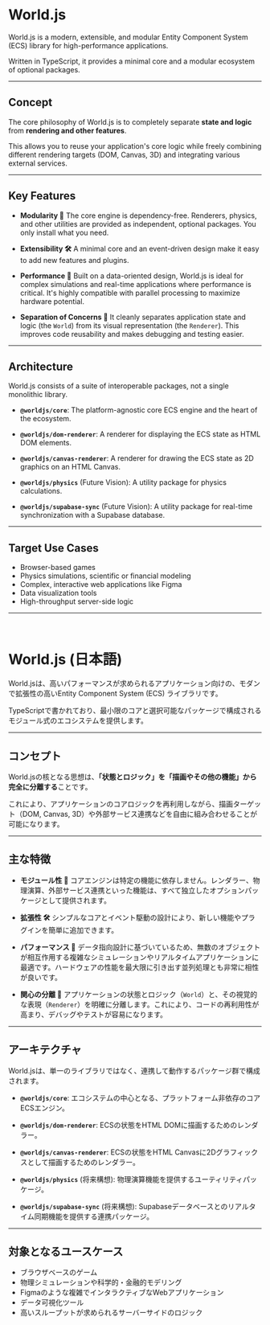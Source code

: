 # World.js

World.js is a modern, extensible, and modular Entity Component System (ECS) library for high-performance applications.

Written in TypeScript, it provides a minimal core and a modular ecosystem of optional packages.

---

## Concept

The core philosophy of World.js is to completely separate **state and logic** from **rendering and other features**.

This allows you to reuse your application's core logic while freely combining different rendering targets (DOM, Canvas, 3D) and integrating various external services.

---

## Key Features

* **Modularity 🧩**
    The core engine is dependency-free. Renderers, physics, and other utilities are provided as independent, optional packages. You only install what you need.

* **Extensibility 🛠️**
    A minimal core and an event-driven design make it easy to add new features and plugins.

* **Performance 🚀**
    Built on a data-oriented design, World.js is ideal for complex simulations and real-time applications where performance is critical. It's highly compatible with parallel processing to maximize hardware potential.

* **Separation of Concerns 📐**
    It cleanly separates application state and logic (the `World`) from its visual representation (the `Renderer`). This improves code reusability and makes debugging and testing easier.

---

## Architecture

World.js consists of a suite of interoperable packages, not a single monolithic library.

* **`@worldjs/core`**:
    The platform-agnostic core ECS engine and the heart of the ecosystem.

* **`@worldjs/dom-renderer`**:
    A renderer for displaying the ECS state as HTML DOM elements.

* **`@worldjs/canvas-renderer`**:
    A renderer for drawing the ECS state as 2D graphics on an HTML Canvas.

* **`@worldjs/physics`** (Future Vision):
    A utility package for physics calculations.

* **`@worldjs/supabase-sync`** (Future Vision):
    A utility package for real-time synchronization with a Supabase database.

---

## Target Use Cases

* Browser-based games
* Physics simulations, scientific or financial modeling
* Complex, interactive web applications like Figma
* Data visualization tools
* High-throughput server-side logic

---
<br>

# World.js (日本語)

World.jsは、高いパフォーマンスが求められるアプリケーション向けの、モダンで拡張性の高いEntity Component System (ECS) ライブラリです。

TypeScriptで書かれており、最小限のコアと選択可能なパッケージで構成されるモジュール式のエコシステムを提供します。

---

## コンセプト

World.jsの核となる思想は、**「状態とロジック」を「描画やその他の機能」から完全に分離する**ことです。

これにより、アプリケーションのコアロジックを再利用しながら、描画ターゲット（DOM, Canvas, 3D）や外部サービス連携などを自由に組み合わせることが可能になります。

---

## 主な特徴

* **モジュール性 🧩**
    コアエンジンは特定の機能に依存しません。レンダラー、物理演算、外部サービス連携といった機能は、すべて独立したオプションパッケージとして提供されます。

* **拡張性 🛠️**
    シンプルなコアとイベント駆動の設計により、新しい機能やプラグインを簡単に追加できます。

* **パフォーマンス 🚀**
    データ指向設計に基づいているため、無数のオブジェクトが相互作用する複雑なシミュレーションやリアルタイムアプリケーションに最適です。ハードウェアの性能を最大限に引き出す並列処理とも非常に相性が良いです。

* **関心の分離 📐**
    アプリケーションの状態とロジック（`World`）と、その視覚的な表現（`Renderer`）を明確に分離します。これにより、コードの再利用性が高まり、デバッグやテストが容易になります。

---

## アーキテクチャ

World.jsは、単一のライブラリではなく、連携して動作するパッケージ群で構成されます。

* **`@worldjs/core`**:
    エコシステムの中心となる、プラットフォーム非依存のコアECSエンジン。

* **`@worldjs/dom-renderer`**:
    ECSの状態をHTML DOMに描画するためのレンダラー。

* **`@worldjs/canvas-renderer`**:
    ECSの状態をHTML Canvasに2Dグラフィックスとして描画するためのレンダラー。

* **`@worldjs/physics`** (将来構想):
    物理演算機能を提供するユーティリティパッケージ。

* **`@worldjs/supabase-sync`** (将来構想):
    Supabaseデータベースとのリアルタイム同期機能を提供する連携パッケージ。

---

## 対象となるユースケース

* ブラウザベースのゲーム
* 物理シミュレーションや科学的・金融的モデリング
* Figmaのような複雑でインタラクティブなWebアプリケーション
* データ可視化ツール
* 高いスループットが求められるサーバーサイドのロジック
